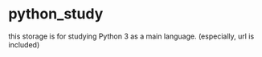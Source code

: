 # python_study
this storage is for studying Python 3 as a main language.
(especially, url is included)
